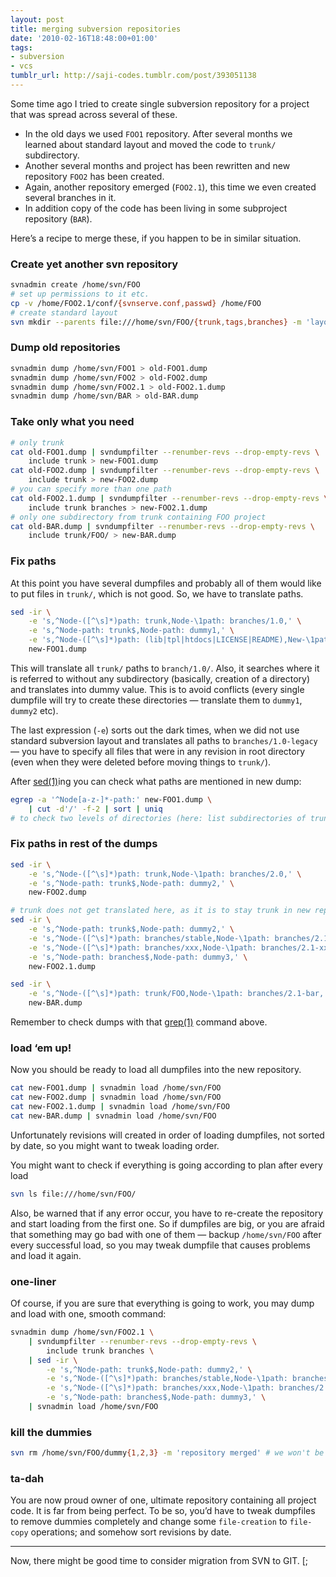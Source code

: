 ```yaml
---
layout: post
title: merging sub­version repo­sitories
date: '2010-02-16T18:48:00+01:00'
tags:
- subversion
- vcs
tumblr_url: http://saji-codes.tumblr.com/post/393051138
---
```


Some time ago I tried to create single subversion repository for a project that was spread across several of these.

- In the old days we used `FOO1` repository.
  After several months we learned about standard layout and moved the code to `trunk/` subdirectory.
- Another several months and project has been rewritten and new repository `FOO2` has been created.
- Again, another repository emerged (`FOO2.1`), this time we even created several branches in it.
- In addition copy of the code has been living in some subproject repository (`BAR`).

Here’s a recipe to merge these, if you happen to be in similar situation.


### Create yet another svn repository

```sh
svnadmin create /home/svn/FOO
# set up permissions to it etc.
cp -v /home/FOO2.1/conf/{svnserve.conf,passwd} /home/FOO
# create standard layout
svn mkdir --parents file:///home/svn/FOO/{trunk,tags,branches} -m 'layout'
```


### Dump old repositories

```sh
svnadmin dump /home/svn/FOO1 > old-FOO1.dump
svnadmin dump /home/svn/FOO2 > old-FOO2.dump
svnadmin dump /home/svn/FOO2.1 > old-FOO2.1.dump
svnadmin dump /home/svn/BAR > old-BAR.dump
```


### Take only what you need

```sh
# only trunk
cat old-FOO1.dump | svndumpfilter --renumber-revs --drop-empty-revs \
    include trunk > new-FOO1.dump
cat old-FOO2.dump | svndumpfilter --renumber-revs --drop-empty-revs \
    include trunk > new-FOO2.dump
# you can specify more than one path
cat old-FOO2.1.dump | svndumpfilter --renumber-revs --drop-empty-revs \
    include trunk branches > new-FOO2.1.dump
# only one subdirectory from trunk containing FOO project
cat old-BAR.dump | svndumpfilter --renumber-revs --drop-empty-revs \
    include trunk/FOO/ > new-BAR.dump
```


### Fix paths

At this point you have several dumpfiles and probably all of them would like to put files in `trunk/`, which is not good. So, we have to translate paths.

```sh
sed -ir \
    -e 's,^Node-([^\s]*)path: trunk,Node-\1path: branches/1.0,' \
    -e 's,^Node-path: trunk$,Node-path: dummy1,' \
    -e 's,^Node-([^\s]*)path: (lib|tpl|htdocs|LICENSE|README),New-\1path: branches/1.0-legacy/\2,' \
    new-FOO1.dump
```

This will translate all `trunk/` paths to `branch/1.0/`. Also, it searches where it is referred to without any subdirectory (basically, creation of a directory) and translates into dummy value. This is to avoid conflicts (every single dumpfile will try to create these directories — translate them to `dummy1`, `dummy2` etc).

The last expression (`-e`) sorts out the dark times, when we did not use standard subversion layout and translates all paths to `branches/1.0-legacy` — you have to specify all files that were in any revision in root directory (even when they were deleted before moving things to `trunk/`).

After [sed(1)]ing you can check what paths are mentioned in new dump:

```sh
egrep -a '^Node[a-z-]*-path:' new-FOO1.dump \
    | cut -d'/' -f-2 | sort | uniq
# to check two levels of directories (here: list subdirectories of trunk/)
```


### Fix paths in rest of the dumps

```sh
sed -ir \
    -e 's,^Node-([^\s]*)path: trunk,Node-\1path: branches/2.0,' \
    -e 's,^Node-path: trunk$,Node-path: dummy2,' \
    new-FOO2.dump

# trunk does not get translated here, as it is to stay trunk in new repository
sed -ir \
    -e 's,^Node-path: trunk$,Node-path: dummy2,' \
    -e 's,^Node-([^\s]*)path: branches/stable,Node-\1path: branches/2.1-stable,' \
    -e 's,^Node-([^\s]*)path: branches/xxx,Node-\1path: branches/2.1-xxx,' \
    -e 's,^Node-path: branches$,Node-path: dummy3,' \
    new-FOO2.1.dump

sed -ir \
    -e 's,^Node-([^\s]*)path: trunk/FOO,Node-\1path: branches/2.1-bar,' \
    new-BAR.dump
```

Remember to check dumps with that [grep(1)] command above.


### load ‘em up!

Now you should be ready to load all dumpfiles into the new repository.

```sh
cat new-FOO1.dump | svnadmin load /home/svn/FOO
cat new-FOO2.dump | svnadmin load /home/svn/FOO
cat new-FOO2.1.dump | svnadmin load /home/svn/FOO
cat new-BAR.dump | svnadmin load /home/svn/FOO
```

Unfortunately revisions will created in order of loading dumpfiles, not sorted by date, so you might want to tweak loading order.

You might want to check if everything is going according to plan after every load

```sh
svn ls file:///home/svn/FOO/
```

Also, be warned that if any error occur, you have to re-create the repository and start loading from the first one. So if dumpfiles are big, or you are afraid that something may go bad with one of them — backup `/home/svn/FOO` after every successful load, so you may tweak dumpfile that causes problems and load it again.


### one-liner

Of course, if you are sure that everything is going to work, you may dump and load with one, smooth command:

```sh
svnadmin dump /home/svn/FOO2.1 \
    | svndumpfilter --renumber-revs --drop-empty-revs \
        include trunk branches \
    | sed -ir \
        -e 's,^Node-path: trunk$,Node-path: dummy2,' \
        -e 's,^Node-([^\s]*)path: branches/stable,Node-\1path: branches/2.1-stable,' \
        -e 's,^Node-([^\s]*)path: branches/xxx,Node-\1path: branches/2.1-xxx,' \
        -e 's,^Node-path: branches$,Node-path: dummy3,' \
    | svnadmin load /home/svn/FOO
```

### kill the dummies

```sh
svn rm /home/svn/FOO/dummy{1,2,3} -m 'repository merged' # we won't be needing these anymore
```


### ta-dah

You are now proud owner of one, ultimate repository containing all project code. It is far from being perfect. To be so, you’d have to tweak dumpfiles to remove dummies completely and change some `file-creation` to `file-copy` operations; and somehow sort revisions by date.

- - -

Now, there might be good time to consider migration from SVN to GIT. [;



[grep(1)]: http://linux.die.net/man/1/grep
[sed(1)]: http://linux.die.net/man/1/sed
